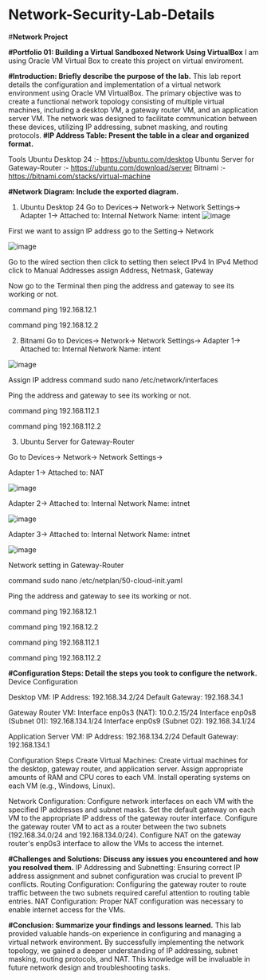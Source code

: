 # Network-Security-Lab-Details

#**Network Project**

**#Portfolio 01: Building a Virtual Sandboxed Network Using VirtualBox**
I am using Oracle VM Virtual Box to create this project on virtual enviroment.

**#Introduction: Briefly describe the purpose of the lab.**
This lab report details the configuration and implementation of a virtual network environment using Oracle VM VirtualBox. The primary objective was to create a functional network topology consisting of multiple virtual machines, including a desktop VM, a gateway router VM, and an application server VM. The network was designed to facilitate communication between these devices, utilizing IP addressing, subnet masking, and routing protocols.
**#IP Address Table: Present the table in a clear and organized format.**

Tools
Ubuntu Desktop 24 :- https://ubuntu.com/desktop
Ubuntu Server for Gateway-Router :- https://ubuntu.com/download/server
Bitnami :- https://bitnami.com/stacks/virtual-machine

**#Network Diagram: Include the exported diagram.**

1. Ubuntu Desktop 24
Go to Devices-> Network-> Network Settings-> Adapter 1-> Attached to: Internal Network Name: intent
![image](https://github.com/user-attachments/assets/befe4391-4908-4d55-84ee-bc4f7edfa6de)

First we want to assign IP address go to the Setting-> Network

![image](https://github.com/user-attachments/assets/c8270e49-e4c3-45b5-a871-a1278cf97e6b)

Go to the wired section then click to setting then select IPv4
In IPv4 Method click to Manual
Addresses assign Address, Netmask, Gateway


Now go to the Terminal then ping the address and gateway to see its working or not.

command ping 192.168.12.1

command ping 192.168.12.2


2. Bitnami
Go to Devices-> Network-> Network Settings-> Adapter 1-> Attached to: Internal Network Name: intent

![image](https://github.com/user-attachments/assets/d0ea5df2-17bc-4307-a703-e19365c77684)


Assign IP address
command sudo nano /etc/network/interfaces



Ping the address and gateway to see its working or not.

command ping 192.168.112.1

command ping 192.168.112.2


3. Ubuntu Server for Gateway-Router
   
Go to Devices-> Network-> Network Settings->

Adapter 1-> Attached to: NAT

![image](https://github.com/user-attachments/assets/06145ecd-3501-4ae7-9776-fdcaeee13a09)

Adapter 2-> Attached to: Internal Network Name: intnet

![image](https://github.com/user-attachments/assets/5f7a94ee-9789-4157-9a05-8c43ba39341d)


Adapter 3-> Attached to: Internal Network Name: intnet

![image](https://github.com/user-attachments/assets/bccaf8bd-0b7c-4d7a-941f-9fdf58b5f305)

Network setting in Gateway-Router

command sudo nano /etc/netplan/50-cloud-init.yaml

Ping the address and gateway to see its working or not.

command ping 192.168.12.1

command ping 192.168.12.2

command ping 192.168.112.1

command ping 192.168.112.2














**#Configuration Steps: Detail the steps you took to configure the network.**
Device Configuration

Desktop VM:
IP Address: 192.168.34.2/24
Default Gateway: 192.168.34.1

Gateway Router VM:
Interface enp0s3 (NAT): 10.0.2.15/24
Interface enp0s8 (Subnet 01): 192.168.134.1/24
Interface enp0s9 (Subnet 02): 192.168.34.1/24

Application Server VM:
IP Address: 192.168.134.2/24
Default Gateway: 192.168.134.1

Configuration Steps
Create Virtual Machines:
Create virtual machines for the desktop, gateway router, and application server.
Assign appropriate amounts of RAM and CPU cores to each VM.
Install operating systems on each VM (e.g., Windows, Linux).

Network Configuration:
Configure network interfaces on each VM with the specified IP addresses and subnet masks.
Set the default gateway on each VM to the appropriate IP address of the gateway router interface.
Configure the gateway router VM to act as a router between the two subnets (192.168.34.0/24 and 192.168.134.0/24).
Configure NAT on the gateway router's enp0s3 interface to allow the VMs to access the internet.

**#Challenges and Solutions: Discuss any issues you encountered and how you resolved them.**
IP Addressing and Subnetting: Ensuring correct IP address assignment and subnet configuration was crucial to prevent IP conflicts.
Routing Configuration: Configuring the gateway router to route traffic between the two subnets required careful attention to routing table entries.
NAT Configuration: Proper NAT configuration was necessary to enable internet access for the VMs.

**#Conclusion: Summarize your findings and lessons learned.**
This lab provided valuable hands-on experience in configuring and managing a virtual network environment. By successfully implementing the network topology, we gained a deeper understanding of IP addressing, subnet masking, routing protocols, and NAT. This knowledge will be invaluable in future network design and troubleshooting tasks.
